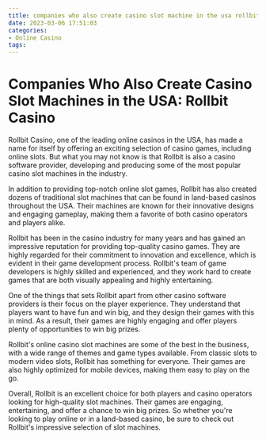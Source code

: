 ```yaml
---
title: companies who also create casino slot machine in the usa rollbit casino
date: 2023-03-06 17:51:03
categories:
- Online Casino
tags:
---
```



# Companies Who Also Create Casino Slot Machines in the USA: Rollbit Casino

Rollbit Casino, one of the leading online casinos in the USA, has made a name for itself by offering an exciting selection of casino games, including online slots. But what you may not know is that Rollbit is also a casino software provider, developing and producing some of the most popular casino slot machines in the industry.

In addition to providing top-notch online slot games, Rollbit has also created dozens of traditional slot machines that can be found in land-based casinos throughout the USA. Their machines are known for their innovative designs and engaging gameplay, making them a favorite of both casino operators and players alike.

Rollbit has been in the casino industry for many years and has gained an impressive reputation for providing top-quality casino games. They are highly regarded for their commitment to innovation and excellence, which is evident in their game development process. Rollbit's team of game developers is highly skilled and experienced, and they work hard to create games that are both visually appealing and highly entertaining.

One of the things that sets Rollbit apart from other casino software providers is their focus on the player experience. They understand that players want to have fun and win big, and they design their games with this in mind. As a result, their games are highly engaging and offer players plenty of opportunities to win big prizes.

Rollbit's online casino slot machines are some of the best in the business, with a wide range of themes and game types available. From classic slots to modern video slots, Rollbit has something for everyone. Their games are also highly optimized for mobile devices, making them easy to play on the go.

Overall, Rollbit is an excellent choice for both players and casino operators looking for high-quality slot machines. Their games are engaging, entertaining, and offer a chance to win big prizes. So whether you're looking to play online or in a land-based casino, be sure to check out Rollbit's impressive selection of slot machines.